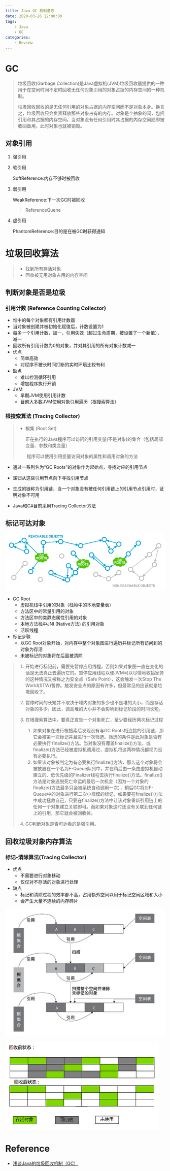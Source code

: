 ```yaml
---
title: Java GC 机制备忘
date: 2020-03-26 12:00:00
tags:
	- Java
	- GC
categories:
	- Review
---
```


# GC

>  垃圾回收(Garbage Collection)是Java虚拟机(JVM)垃圾回收器提供的一种用于在空闲时间不定时回收无任何对象引用的对象占据的内存空间的一种机制。
>
> 垃圾回收回收的是无任何引用的对象占据的内存空间而不是对象本身。换言之，垃圾回收只会负责释放那些对象占有的内存。对象是个抽象的词，包括引用和其占据的内存空间。当对象没有任何引用时其占据的内存空间随即被收回备用，此时对象也就被销毁。

## 对象引用

1. 强引用

2. 软引用

   SoftReference:内存不够时被回收

3. 弱引用

   WeakReference:下一次GC时被回收

   > ReferenceQuene

4. 虚引用

   PhantomReference:目的是在被GC时获得通知

# 垃圾回收算法

>* 找到所有存活对象
>* 回收被无用对象占用的内存空间

## 判断对象是否是垃圾

### 引用计数 (Reference Counting Collector)

* 堆中的每个对象都有引用计数器
* 当对象被创建并被初始化赋值后，计数设置为1
* 每多一个引用计数，加一，引用失效（超过生命周期，被设置了一个新值），减一
* 回收所有引用计数为0的对象，并对其引用的所有对象计数减一
* 优点
  * 简单高效
  * 对程序不被长时间打断的实时环境比较有利
* 缺点
  * 难以检测循环引用
  * 增加程序执行开销
* JVM
  * 早期JVM使用引用计数
  * 目前大多数JVM使用对象引用遍历（根搜索算法）

### 根搜索算法 (Tracing Collector)

> * 根集 (Root Set)
>
>   ​	正在执行的Java程序可以访问的引用变量(不是对象)的集合（包括局部变量、参数和类变量）
>
>   ​	程序可以使用引用变量访问对象的属性和调用对象的方法

* 通过一系列名为“GC Roots”的对象作为起始点，寻找对应的引用节点
* 递归从这些引用节点向下寻找引用节点
* 生成的链称为引用链，当一个对象没有被任何引用链上的引用节点引用时，证明对象不可用

* Java和C#目前采用Tracing Collector方法

## 标记可达对象

![img](/java_gc/3789193-db98b5d3a266c24d.png)

* GC Root
  * 虚拟机栈中引用的对象（栈帧中的本地变量表）
  * 方法区中的常量引用的对象
  * 方法区中的类静态属性引用的对象
  * 本地方法栈中JNI (Native方法) 的引用对象
  * 活跃线程
* 标记步骤
  * 以GC Root对象开始，对内存中整个对象图进行遍历并标记所有访问到的对象为存活
  * 未被标记的对象将在后面被清除

> 1. 开始进行标记前，需要先暂停应用线程，否则如果对象图一直在变化的话是无法真正去遍历它的。暂停应用线程以便JVM可以尽情地收拾家务的这种情况又被称之为安全点（Safe Point），这会触发一次Stop The World(STW)暂停。触发安全点的原因有许多，但最常见的应该就是垃圾回收了。
>
> 2. 暂停时间的长短并不取决于堆内对象的多少也不是堆的大小，而是存活对象的多少。因此，调高堆的大小并不会影响到标记阶段的时间长短。
>
> 3. 在根搜索算法中，要真正宣告一个对象死亡，至少要经历两次标记过程
>    1. 如果对象在进行根搜索后发现没有与GC Roots相连接的引用链，那它会被第一次标记并且进行一次筛选。筛选的条件是此对象是否有必要执行 finalize()方法。当对象没有覆盖finalize()方法，或finalize()方法已经被虚拟机调用过，虚拟机将这两种情况都视为没有必要执行。
>    2. 如果该对象被判定为有必要执行finalize()方法，那么这个对象将会被放置在一个名为F-Queue队列中，并在稍后由一条由虚拟机自动建立的、低优先级的Finalizer线程去执行finalize()方法。finalize()方法是对象逃脱死亡命运的最后一次机会（因为一个对象的finalize()方法最多只会被系统自动调用一次），稍后GC将对F-Queue中的对象进行第二次小规模的标记，如果要在finalize()方法中成功拯救自己，只要在finalize()方法中让该对象重新引用链上的任何一个对象建立关联即可。而如果对象这时还没有关联到任何链上的引用，那它就会被回收掉。
> 4. GC判断对象是否可达看的是强引用。

## 回收垃圾对象内存算法

### 标记-清除算法(Tracing Collector)

* 优点
  * 不需要进行对象移动
  * 仅仅对不存活的对象进行处理
* 缺点
  * 标记和清除过程的效率都不高，占用额外空间以用于标记空闲区域和大小
  * 会产生大量不连续的内存碎片

![img](/java_gc/3789193-acd959b5e0a6d46d.png)

![img](/java_gc/3789193-05ac8d99f632c6c7.png)

# Reference

* [浅谈Java的垃圾回收机制（GC）](https://www.jianshu.com/p/5261a62e4d29)